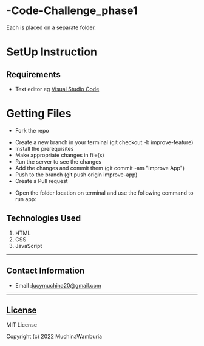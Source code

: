 # -Code-Challenge_phase1
Each is placed on a separate folder.

# SetUp Instruction
## Requirements
* Text editor eg [Visual Studio Code](https://code.visualstudio.com/download)

# Getting Files
* Fork the repo
- Create a new branch in your terminal (git checkout -b improve-feature)
- Install the prerequisites
- Make appropriate changes in file(s)
- Run the server to see the changes
- Add the changes and commit them (git commit -am "Improve App")
- Push to the branch (git push origin improve-app)
- Create a Pull request
* Open the folder location on terminal and use the following command to run app:

## Technologies Used
1. HTML
2. CSS
3. JavaScript
*****
## Contact Information
* Email :lucymuchina20@gmail.com
*****
## [License](LICENSE)
MIT License

Copyright (c) 2022 MuchinaWamburia
